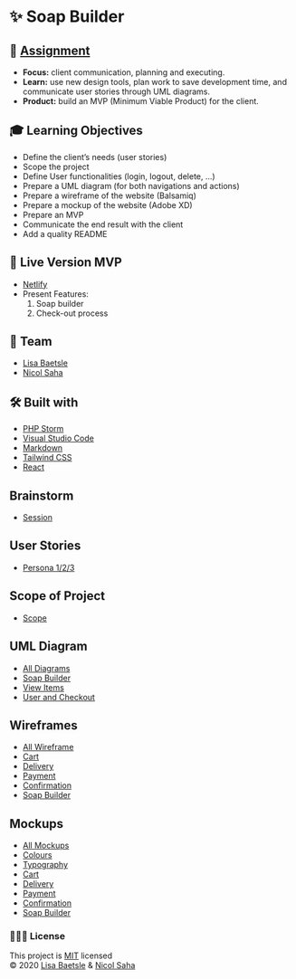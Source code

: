# ✨ Soap Builder

## 📓 [Assignment](https://github.com/becodeorg/gnt-yu-3-21/tree/master/3.The-Mountain/9.Final-Project)
- **Focus:** client communication, planning and executing. 
- **Learn:** use new design tools, plan work to save development time, and communicate user stories through UML diagrams. 
- **Product:** build an MVP (Minimum Viable Product) for the client.

## 🎓 Learning Objectives
- Define the client’s needs (user stories)
- Scope the project
- Define User functionalities (login, logout, delete, ...)
- Prepare a UML diagram (for both navigations and actions)
- Prepare a wireframe of the website (Balsamiq)
- Prepare a mockup of the website (Adobe XD)
- Prepare an MVP
- Communicate the end result with the client
- Add a quality README

## 💭 Live Version MVP
- [Netlify](https://soap-it-up.netlify.app/)
- Present Features:
    1. Soap builder
    2. Check-out process

## 👥 Team
- [Lisa Baetsle](https://github.com/LisaBaetsle)
- [Nicol Saha](https://github.com/NicolSaha)

## 🛠 Built with
- [PHP Storm](https://www.jetbrains.com/phpstorm/)
- [Visual Studio Code](https://code.visualstudio.com/)
- [Markdown](https://www.markdownguide.org/)
- [Tailwind CSS](https://tailwindcss.com/)
- [React](https://reactjs.org/)

## Brainstorm
- [Session](https://github.com/NicolSaha/soap-builder/blob/main/Brainstorm/Brainstorm.md)

## User Stories
- [Persona 1/2/3](https://github.com/NicolSaha/soap-builder/blob/main//ScopeAndUserStories/UserStories.md)

## Scope of Project
- [Scope](https://github.com/NicolSaha/soap-builder/blob/main/ScopeAndUserStories/Scope.md)

## UML Diagram
- [All Diagrams](https://github.com/NicolSaha/soap-builder/tree/main/UML)
- [Soap Builder](https://github.com/NicolSaha/soap-builder/blob/main/UML/1.1-SoapBuilder.png)
- [View Items](https://github.com/NicolSaha/soap-builder/blob/main/UML/1.2-ViewItems.png)
- [User and Checkout](https://github.com/NicolSaha/soap-builder/blob/main/UML/1.3-UserAndCheckout.png)

## Wireframes
- [All Wireframe](https://github.com/NicolSaha/soap-builder/tree/main/Wireframes)
- [Cart](https://github.com/NicolSaha/soap-builder/blob/main/Wireframes/2.1-Cart.png)
- [Delivery](https://github.com/NicolSaha/soap-builder/blob/main/Wireframes/2.2-Delivery.png)
- [Payment](https://github.com/NicolSaha/soap-builder/blob/main/Wireframes/2.3-Payment.png)
- [Confirmation](https://github.com/NicolSaha/soap-builder/blob/main/Wireframes/2.4-Confirmation.png)
- [Soap Builder](https://github.com/NicolSaha/soap-builder/blob/main/Wireframes/2.5-SoapBuilder.pdf)

## Mockups
- [All Mockups](https://github.com/NicolSaha/soap-builder/tree/main/Mockups)
- [Colours](https://github.com/NicolSaha/soap-builder/blob/main/Mockups/Colours.pdf)
- [Typography](https://github.com/NicolSaha/soap-builder/blob/main/Mockups/Typography.png)
- [Cart](https://github.com/NicolSaha/soap-builder/blob/main/Mockups/3.1-Cart.png)
- [Delivery](https://github.com/NicolSaha/soap-builder/blob/main/Mockups/3.2-Delivery.png)
- [Payment](https://github.com/NicolSaha/soap-builder/blob/main/Mockups/3.3-Payment.png)
- [Confirmation](https://github.com/NicolSaha/soap-builder/blob/main/Mockups/3.4-Confirmation.png)
- [Soap Builder](https://github.com/NicolSaha/soap-builder/blob/main/Mockups/3.5-SoapBuilder.pdf)

### 👩🏻‍💻 License 
This project is [MIT](https://github.com/NicolSaha/soap-builder/blob/main/LICENSE) licensed <br/>
© 2020 [Lisa Baetsle](https://github.com/LisaBaetsle) & [Nicol Saha](https://github.com/NicolSaha)